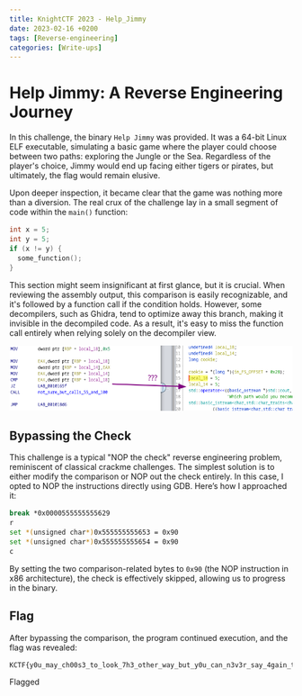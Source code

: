 ```yaml
---
title: KnightCTF 2023 - Help_Jimmy
date: 2023-02-16 +0200
tags: [Reverse-engineering]
categories: [Write-ups]
---
```



# Help Jimmy: A Reverse Engineering Journey

In this challenge, the binary `Help Jimmy` was provided. It was a 64-bit Linux ELF executable, simulating a basic game where the player could choose between two paths: exploring the Jungle or the Sea. Regardless of the player's choice, Jimmy would end up facing either tigers or pirates, but ultimately, the flag would remain elusive.

Upon deeper inspection, it became clear that the game was nothing more than a diversion. The real crux of the challenge lay in a small segment of code within the `main()` function:

```c
int x = 5;
int y = 5;
if (x != y) {
  some_function();
}
```

This section might seem insignificant at first glance, but it is crucial. When reviewing the assembly output, this comparison is easily recognizable, and it's followed by a function call if the condition holds. However, some decompilers, such as Ghidra, tend to optimize away this branch, making it invisible in the decompiled code. As a result, it's easy to miss the function call entirely when relying solely on the decompiler view.

!["ghidrahelpjimmy"](assets/HelpJimmy/helpjimmy.png)

## Bypassing the Check

This challenge is a typical "NOP the check" reverse engineering problem, reminiscent of classical crackme challenges. The simplest solution is to either modify the comparison or NOP out the check entirely. In this case, I opted to NOP the instructions directly using GDB. Here’s how I approached it:

```bash
break *0x0000555555555629
r
set *(unsigned char*)0x555555555653 = 0x90
set *(unsigned char*)0x555555555654 = 0x90
c
```

By setting the two comparison-related bytes to `0x90` (the NOP instruction in x86 architecture), the check is effectively skipped, allowing us to progress in the binary.

## Flag

After bypassing the comparison, the program continued execution, and the flag was revealed:

```
KCTF{y0u_may_ch00s3_to_look_7h3_other_way_but_y0u_can_n3v3r_say_4gain_that_y0u_did_n0t_know}
```

Flagged
